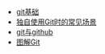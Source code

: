 
- [git基础](git基础.md)
- [独自使用Git时的常见场景](独自使用Git时的常见场景.md)
- [git与github](git与github.md)
- [图解Git](图解Git.md)